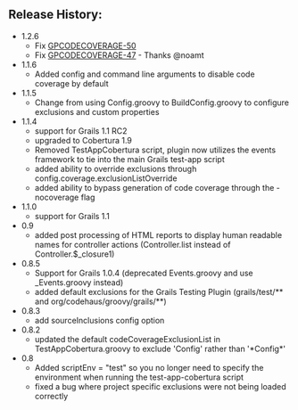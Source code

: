 ## Release History:

* 1.2.6
  * Fix [GPCODECOVERAGE-50](http://jira.grails.org/browse/GPCODECOVERAGE-50) 
  * Fix [GPCODECOVERAGE-47](http://jira.grails.org/browse/GPCODECOVERAGE-47) - Thanks @noamt
* 1.1.6
  * Added config and command line arguments to disable code coverage by default
* 1.1.5
  * Change from using Config.groovy to BuildConfig.groovy to configure exclusions and custom properties
* 1.1.4
  * support for Grails 1.1 RC2
  * upgraded to Cobertura 1.9
  * Removed TestAppCobertura script, plugin now utilizes the events framework to tie into the main Grails test-app script
  * added ability to override exclusions through config.coverage.exclusionListOverride
  * added ability to bypass generation of code coverage through the -nocoverage flag
* 1.1.0
  * support for Grails 1.1
* 0.9
  * added post processing of HTML reports to display human readable names for controller actions (Controller.list instead of Controller.$_closure1)
* 0.8.5
  * Support for Grails 1.0.4 (deprecated Events.groovy and use _Events.groovy instead)
  * added default exclusions for the Grails Testing Plugin (grails/test/** and org/codehaus/groovy/grails/**)
* 0.8.3
  * add sourceInclusions config option
* 0.8.2
  * updated the default codeCoverageExclusionList in TestAppCobertura.groovy to exclude 'Config' rather than '\*Config\*'
* 0.8
  * Added scriptEnv = "test" so you no longer need to specify the environment when running the test-app-cobertura script
  * fixed a bug where project specific exclusions were not being loaded correctly